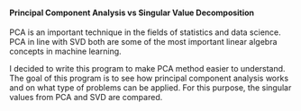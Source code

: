 #### Principal Component Analysis vs Singular Value Decomposition

PCA is an important technique in the fields of statistics and data science. PCA in line with SVD both are some of the most important linear algebra concepts in machine learning. 

I decided to write this program to make PCA method easier to understand. The goal of this program is to see how principal component analysis works and on what type of problems can be applied. For this purpose, the singular values from PCA and SVD are compared. 
